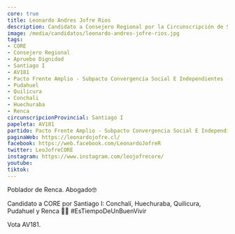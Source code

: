 ```yaml
---
core: true
title: Leonardo Andres Jofre Rios
description: Candidato a Consejero Regional por la Circunscripción de Santiago I
image: /media/candidatos/leonardo-andres-jofre-rios.jpg
tags:
- CORE
- Consejero Regional
- Apruebo Dignidad
- Santiago I
- AV181
- Pacto Frente Amplio - Subpacto Convergencia Social E Independientes - Convergencia Social
- Pudahuel
- Quilicura
- Conchali
- Huechuraba
- Renca
circunscripcionProvincial: Santiago I
papeleta: AV181
partido: Pacto Frente Amplio - Subpacto Convergencia Social E Independientes - Convergencia Social
paginaWeb: https://leonardojofre.cl/
facebook: https://web.facebook.com/LeonardoJofreR
twitter: LeoJofreCORE
instagram: https://www.instagram.com/leojofrecore/
youtube:
tiktok:
---
```

Poblador de Renca. Abogado🤓

Candidato a CORE por Santiago I: Conchalí, Huechuraba, Quilicura, Pudahuel y Renca ✊🏾
#EsTiempoDeUnBuenVivir

Vota AV181.
